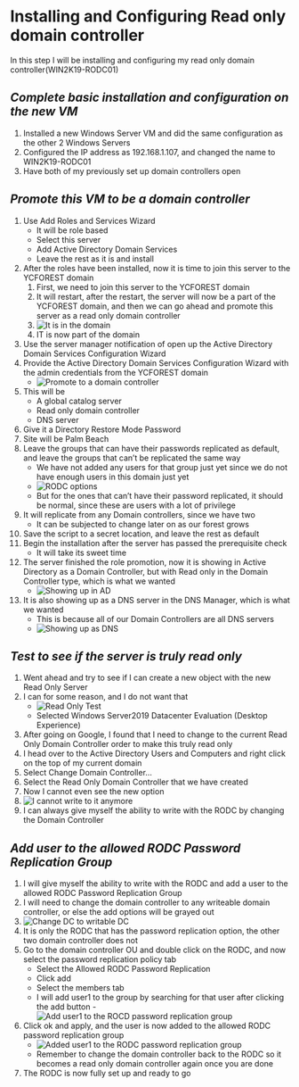 # Installing and Configuring Read only domain controller

In this step I will be installing and configuring my read only domain controller(WIN2K19-RODC01)

## *Complete basic installation and configuration on the new VM*

1.	Installed a new Windows Server VM and did the same configuration as the other 2 Windows Servers
2.	Configured the IP address as 192.168.1.107, and changed the name to WIN2K19-RODC01
3.	Have both of my previously set up domain controllers open


## *Promote this VM to be a domain controller*


1. Use Add Roles and Services Wizard
    -	It will be role based
    -	Select this server
    -	Add Active Directory Domain Services
    -	Leave the rest as it is and install
2.	After the roles have been installed, now it is time to join this server to the YCFOREST domain
    1. First, we need to join this server to the YCFOREST domain
    2.	It will restart, after the restart, the server will now be a part of the YCFOREST domain, and then we can go ahead and promote this server as a read only domain controller
    3. ![It is in the domain](img/Joined_to_the_domain.png "It is now in the domain")
    4. IT is now part of the domain
3. Use the server manager notification of open up the Active Directory Domain Services Configuration Wizard 
4. Provide the Active Directory Domain Services Configuration Wizard with the admin credentials from the YCFOREST domain
    - ![Promote to a domain controller](img/add_roles.png "Promoting to a domain controller")
5. This will be 
    - A global catalog server
    - Read only domain controller
    - DNS server
6.	Give it a Directory Restore Mode Password
7.	Site will be Palm Beach
8.	Leave the groups that can have their passwords replicated as default, and leave the groups that can’t be replicated the same way
    - We have not added any users for that group just yet since we do not have enough users in this domain just yet
    - ![RODC options](img/add_roles_2.png "Configuring replication groups and password replication to the RODC")
    - But for the ones that can’t have their password replicated, it should be normal, since these are users with a lot of privilege
9.	It will replicate from any Domain controllers, since we have two
    - It can be subjected to change later on as our forest grows
10. Save the script to a secret location, and leave the rest as default
11.	Begin the installation after the server has passed the prerequisite check
    - It will take its sweet time
12.	The server finished the role promotion, now it is showing in Active Directory as a Domain Controller, but with Read only in the Domain Controller type, which is what we wanted
    - ![Showing up in AD](img/showing_in_ad.png "Showing up in Active Directory as a domain controller but read only")
13. It is also showing up as a DNS server in the DNS Manager, which is what we wanted
    - This is because all of our Domain Controllers are all DNS servers
    - ![Showing up as DNS](img/showing_up_as_DNS.png "Showing up in as a DNS in DNS manager")


## *Test to see if the server is truly read only*
1.	Went ahead and try to see if I can create a new object with the new Read Only Server
2.	I can for some reason, and I do not want that
    - ![Read Only Test](img/read_only_test_1.png "I can write to AD using this new RODC")
    - Selected Windows Server2019 Datacenter Evaluation (Desktop Experience)
3. After going on Google, I found that I need to change to the current Read Only Domain Controller order to make this truly read only
4.	I head over to the Active Directory Users and Computers and right click on the top of my current domain
5.	Select Change Domain Controller…
6.	Select the Read Only Domain Controller that we have created
7.	Now I cannot even see the new option
8. ![I cannot write to it anymore](img/read_only_test_2.png "I cannot write to AD using this new RODC")
9. I can always give myself the ability to write with the RODC by changing the Domain Controller


## *Add user to the allowed RODC Password Replication Group*
1. I will give myself the ability to write with the RODC and add a user to the allowed RODC Password Replication Group
2. I will need to change the domain controller to any writeable domain controller, or else the add options will be grayed out
3. ![Change DC to writable DC](img/read_only_test_3.png "Change DC to writable DC")
4. It is only the RODC that has the password replication option, the other two domain controller does not
5. Go to the domain controller OU and double click on the RODC, and now select the password replication policy tab
    - Select the Allowed RODC Password Replication
    - Click add
    - Select the members tab
    - I will add user1 to the group by searching for that user after clicking the add button
    -![Add user1 to the ROCD password replication group](img/check_replication_group.png "Add user1 to the RODC password replication group")
6.  Click ok and apply, and the user is now added to the allowed RODC password replication group
    - ![Added user1 to the RODC password replication group](img/check_replication_group_2.png "Added user1 to the RODC password replication group")
    - Remember to change the domain controller back to the RODC so it becomes a read only domain controller again once you are done
7. The RODC is now fully set up and ready to go
